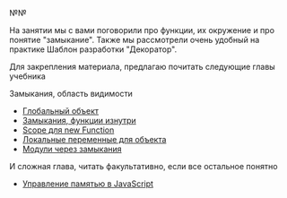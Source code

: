 №№

На занятии мы с вами поговорили про функции,
их окружение и про понятие "замыкание".
Также мы рассмотрели очень удобный на практике
Шаблон разработки "Декоратор".

Для закрепления материала, предлагаю почитать следующие главы учебника

Замыкания, область видимости
 - [Глобальный объект](http://learn.javascript.ru/global-object)
 - [Замыкания, функции изнутри](http://learn.javascript.ru/closures)
 - [Scope для new Function](http://learn.javascript.ru/scope-new-function)
 - [Локальные переменные для объекта](http://learn.javascript.ru/closures-usage)
 - [Модули через замыкания](http://learn.javascript.ru/closures-module)

И сложная глава, читать факультативно, если все остальное понятно
 - [Управление памятью в JavaScript](http://learn.javascript.ru/memory-management)
